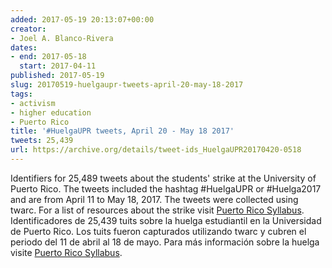 ```yaml
---
added: 2017-05-19 20:13:07+00:00
creator:
- Joel A. Blanco-Rivera
dates:
- end: 2017-05-18
  start: 2017-04-11
published: 2017-05-19
slug: 20170519-huelgaupr-tweets-april-20-may-18-2017
tags:
- activism
- higher education
- Puerto Rico
title: '#HuelgaUPR tweets, April 20 - May 18 2017'
tweets: 25,439
url: https://archive.org/details/tweet-ids_HuelgaUPR20170420-0518
---
```


Identifiers for 25,489 tweets about the students' strike at the University of Puerto Rico.  The tweets included the hashtag #HuelgaUPR or #Huelga2017 and are from April 11 to May 18, 2017. The tweets were collected using twarc. For a list of resources about the strike visit <a href="http://puertoricosyllabus.wordpress.com/resistance-and-new-imaginaries/la-upr-no-se-vende-se-defiende-the-battle-for-the-university-of-puerto-rico/"> Puerto Rico Syllabus</a>.
Identificadores de 25,439 tuits sobre la huelga estudiantil en la Universidad de Puerto Rico.  Los tuits fueron capturados utilizando twarc y cubren el periodo del 11 de abril al 18 de mayo. Para más información sobre la huelga visite <a href="http://puertoricosyllabus.wordpress.com/resistance-and-new-imaginaries/la-upr-no-se-vende-se-defiende-the-battle-for-the-university-of-puerto-rico/"> Puerto Rico Syllabus</a>.
